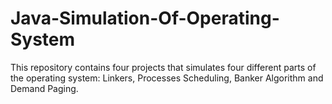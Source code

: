 # Java-Simulation-Of-Operating-System
This repository contains four projects that simulates four different parts of the operating system: Linkers, Processes Scheduling, Banker Algorithm and Demand Paging. 
